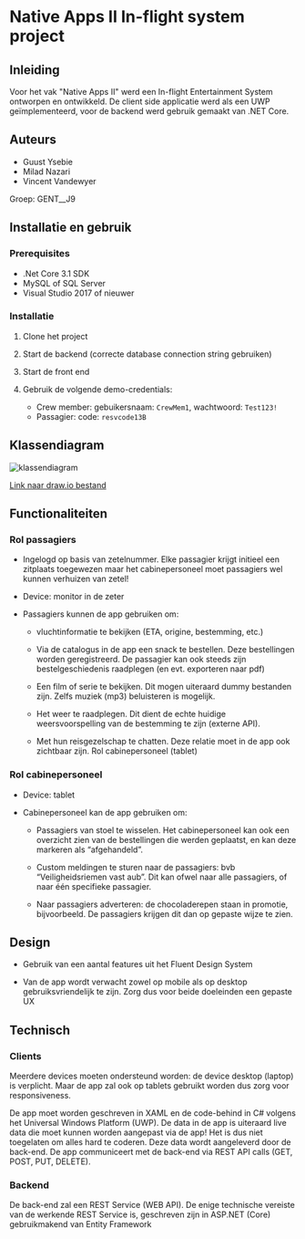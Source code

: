 # Native Apps II In-flight system project

## Inleiding

Voor het vak "Native Apps II" werd een In-flight Entertainment System ontworpen en ontwikkeld. De client side applicatie werd als een UWP geïmplementeerd, voor de backend werd gebruik gemaakt van .NET Core.

## Auteurs

* Guust Ysebie
* Milad Nazari
* Vincent Vandewyer

Groep: GENT__J9

## Installatie en gebruik

### Prerequisites

* .Net Core 3.1 SDK
* MySQL of SQL Server
* Visual Studio 2017 of nieuwer

### Installatie 

1. Clone het project 
2. Start de backend (correcte database connection string gebruiken)
3. Start de front end
4. Gebruik de volgende demo-credentials:

    - Crew member: gebuikersnaam: `CrewMem1`, wachtwoord: `Test123!`
    - Passagier: code: `resvcode13B`

## Klassendiagram

![klassendiagram](docs/klassendiagram.png)

[Link naar draw.io bestand](https://drive.google.com/file/d/1vP131m-CmmDpCKtScZqnLEjhiIs_tPDR/view?usp=sharing)

## Functionaliteiten

### Rol passagiers

- Ingelogd op basis van zetelnummer. Elke passagier krijgt initieel een zitplaats toegewezen maar het cabinepersoneel moet passagiers wel kunnen verhuizen van zetel!

- Device: monitor in de zeter

- Passagiers  kunnen  de  app  gebruiken om:

    - vluchtinformatie te bekijken (ETA, origine, bestemming, etc.)
    
    - Via de catalogus in de app een snack te bestellen. Deze bestellingen worden geregistreerd. De passagier kan ook steeds zijn bestelgeschiedenis raadplegen (en evt. exporteren naar pdf)  
    
    - Een  film  of  serie  te  bekijken. Dit mogen uiteraard dummy bestanden zijn. Zelfs muziek (mp3) beluisteren is mogelijk.
    
    - Het weer te raadplegen. Dit dient de echte huidige weersvoorspelling van de bestemming te zijn (externe API). 
    
    - Met hun reisgezelschap te chatten. Deze relatie moet in de app ook  zichtbaar  zijn. Rol cabinepersoneel (tablet)

### Rol cabinepersoneel

- Device: tablet

- Cabinepersoneel kan de app gebruiken om:

    - Passagiers van  stoel  te wisselen. Het cabinepersoneel kan ook een overzicht zien van de bestellingen die werden geplaatst, en kan deze markeren als “afgehandeld”.
    
    - Custom meldingen te sturen naar de passagiers: bvb “Veiligheidsriemen vast aub”. Dit kan ofwel naar alle passagiers, of naar één specifieke passagier.
    
    - Naar passagiers adverteren: de chocoladerepen staan in promotie, bijvoorbeeld. De passagiers krijgen dit dan op gepaste wijze te zien.


## Design

- Gebruik van een aantal features uit het Fluent Design System

- Van de app wordt verwacht zowel op mobile als op desktop gebruiksvriendelijk te zijn. Zorg dus voor beide doeleinden een gepaste UX

## Technisch

### Clients

Meerdere devices moeten ondersteund worden: de device desktop (laptop) is verplicht. Maar de app zal ook op tablets gebruikt worden dus zorg voor responsiveness.

De app moet worden geschreven in XAML en de code-behind in C# volgens het Universal Windows Platform (UWP). De data in de app is uiteraard live data die moet kunnen worden aangepast via de app! Het is dus niet toegelaten om alles hard te coderen. Deze data wordt aangeleverd door de back-end. De app communiceert met de back-end via REST API calls (GET, POST, PUT, DELETE).

### Backend

De  back-end  zal  een  REST  Service  (WEB  API). De enige technische vereiste van de werkende REST Service is, geschreven zijn in ASP.NET (Core) gebruikmakend van Entity Framework

